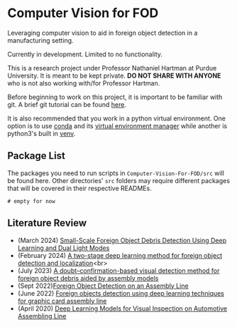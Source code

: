 # Computer Vision for FOD<br>

Leveraging computer vision to aid in foreign object detection in a manufacturing setting.<br>

Currently in development. Limited to no functionality.<br>

This is a research project under Professor Nathaniel Hartman at Purdue University. It is meant to be kept private. **DO NOT SHARE WITH ANYONE** who is not also working with/for Professor Hartman.<br>

Before beginning to work on this project, it is important to be familiar with git. A brief git tutorial can be found [here](https://github.com/JLZ22/Git-Tutorial-for-New-Users).<br>

It is also recommended that you work in a python virtual environment. One option is to use [conda](https://conda.io/projects/conda/en/latest/user-guide/install/index.html) and its [virtual environment manager](https://conda.io/projects/conda/en/latest/user-guide/tasks/manage-environments.html) while another is python3's built in [venv](https://docs.python.org/3/library/venv.html).


## Package List<br>

The packages you need to run scripts in `Computer-Vision-For-FOD/src` will be found here. Other directories' `src` folders may require different packages that will be covered in their respective READMEs.<br>
```
# empty for now
```

## Literature Review<br>

- (March 2024) [Small-Scale Foreign Object Debris Detection Using Deep Learning and Dual Light Modes](https://www.mdpi.com/2076-3417/14/5/2162)<br>
- (February 2024) [A two-stage deep learning method for foreign object detection and localization](https://www.spiedigitallibrary.org/conference-proceedings-of-spie/13069/130690G/A-two-stage-deep-learning-method-for-foreign-object-detection/10.1117/12.3024079.full#_=_)<br>
- (July 2023) [A doubt–confirmation-based visual detection method for foreign object debris aided by assembly models](https://cdnsciencepub.com/doi/full/10.1139/tcsme-2022-0143)<br>
- (Sept 2022)[Foreign Object Detection on an Assembly Line](https://link.springer.com/content/pdf/10.1007/978-981-19-2600-6_29.pdf)<br>
- (June 2022) [Foreign objects detection using deep learning techniques for graphic card assembly line](https://link.springer.com/article/10.1007/s10845-022-01980-7)<br>
- (April 2020) [Deep Learning Models for Visual Inspection on Automotive Assembling Line](https://arxiv.org/ftp/arxiv/papers/2007/2007.01857.pdf)<br>